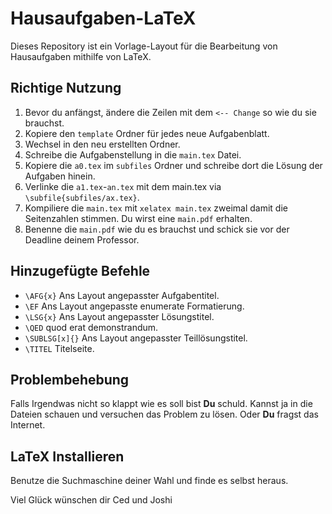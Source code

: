 # Hausaufgaben-LaTeX

Dieses Repository ist ein Vorlage-Layout für die Bearbeitung von Hausaufgaben mithilfe von LaTeX.

## Richtige Nutzung

1. Bevor du anfängst, ändere die Zeilen mit dem `<-- Change` so wie du sie brauchst.
2. Kopiere den `template` Ordner für jedes neue Aufgabenblatt.
3. Wechsel in den neu erstellten Ordner.
4. Schreibe die Aufgabenstellung in die `main.tex` Datei.
5. Kopiere die `a0.tex` im `subfiles` Ordner und schreibe dort die Lösung der Aufgaben hinein.
6. Verlinke die `a1.tex`-`an.tex` mit dem main.tex via `\subfile{subfiles/ax.tex}`.
7. Kompiliere die `main.tex` mit `xelatex main.tex` zweimal damit die Seitenzahlen stimmen. Du wirst eine `main.pdf` erhalten.
8. Benenne die `main.pdf` wie du es brauchst und schick sie vor der Deadline deinem Professor.

## Hinzugefügte Befehle

- `\AFG{x}` Ans Layout angepasster Aufgabentitel.
- `\EF` Ans Layout angepasste enumerate Formatierung.
- `\LSG{x}` Ans Layout angepasster Lösungstitel.
- `\QED` quod erat demonstrandum.
- `\SUBLSG[x]{}` Ans Layout angepasster Teillösungstitel.
- `\TITEL` Titelseite.

## Problembehebung

Falls Irgendwas nicht so klappt wie es soll bist **Du** schuld. Kannst ja in die Dateien schauen und versuchen das Problem zu lösen. Oder **Du** fragst das Internet.

## LaTeX Installieren

Benutze die Suchmaschine deiner Wahl und finde es selbst heraus.

Viel Glück wünschen dir Ced und Joshi
